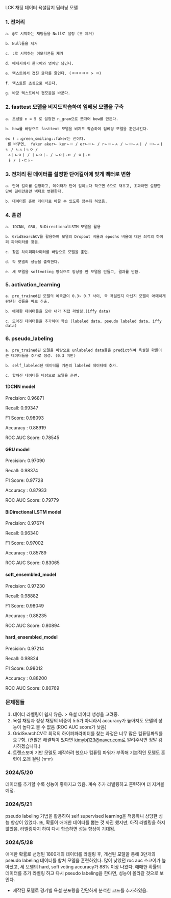 LCK 채팅 데이터 욕설탐지 딥러닝 모델

### 1. 전처리

    a. @로 시작하는 채팅들을 Null로 설정 (봇 제거)
   
    b. Null들을 제거
   
    c. :로 시작하는 이모티콘들 제거
   
    d. 메세지에서 한국어와 영어만 남긴다.
   
    e. 텍스트에서 겹친 글자를 줄인다. (ㅋㅋㅋㅋㅋ > ㅋ)
   
    f. 텍스트를 초성으로 바꾼다.
   
    g. 바꾼 텍스트에서 겹모음을 바꾼다.
    
### 2. fasttest 모델을 비지도학습하여 임베딩 모델을 구축

    a. 초성을 n = 5 로 설정한 n_gram으로 쪼개어 bow를 만든다.
    
    b. bow를 바탕으로 fasttext 모델을 비지도 학습하여 임베딩 모델을 훈련시킨다. 
    
    ex ) ::green_smiling::faker는 신이다. 
     를 바꾸면,  faker akerㄴ kerㄴㅡ / erㄴㅡㄴ / rㄴㅡㄴㅅ / ㄴㅡㄴㅅㅣ / ㅡㄴㅅㅣㄴ / ㄴㅅㅣㄴㅇ /
     ㅅㅣㄴㅇㅣ / ㅣㄴㅇㅣ- / ㄴㅇㅣ-ㄷ / ㅇㅣ-ㄷ
     ㅏ / ㅣ-ㄷㅏ-
### 3. 전처리 된 데이터를 설정한 단어길이에 맞게 벡터로 변환

    a. 단어 길이를 설정하고, 데이터가 단어 길이보다 작으면 0으로 채우고, 초과하면 설정한 단어 길이만큼만 벡터로 변환한다.
    
    b. 데이터를 훈련 데이터로 바꿀 수 있도록 함수화 하였음.
    
### 4. 훈련

    a. 1DCNN, GRU, BiDirectionalLSTM 모델을 활용
    
    b. GridSearchCV를 활용하여 모델의 Dropout 비율과 epochs 비율에 대한 최적의 하이퍼 파라미터를 찾음.
    
    c. 찾은 하이퍼파라미터를 바탕으로 모델을 훈련.
    
    d. 각 모델의 성능을 출력한다.
    
    e. 세 모델을 softvoting 방식으로 앙상블 한 모델을 만들고, 결과를 반환.

### 5. activation_learning

    a. pre_trained된 모델의 예측값이 0.3~ 0.7 사이, 즉 욕설인지 아닌지 모델이 애매하게 판단한 것들을 따로 추출.

    b. 애매한 데이터들을 모아 내가 직접 라벨링.(iffy data)

    c. 모아진 데이터들을 추가하여 학습 (labeled data, pseudo labeled data, iffy data)
    
### 6. pseudo_labeling

    a. pre_trained된 모델을 바탕으로 unlabeled data들을 predict하여 욕설일 확률이 큰 데이터들을 추가로 생성. (0.3 미만)

    b. self_labeled된 데이터를 기존의 labeled 데이터에 추가.

    c. 합쳐진 데이터를 바탕으로 모델을 훈련.

    
#### 1DCNN model
Precision: 0.96871

Recall: 0.99347

F1 Score: 0.98093

Accuracy : 0.88919

ROC AUC Score: 0.78545


#### GRU model
Precision: 0.97090

Recall: 0.98374

F1 Score: 0.97728

Accuracy : 0.87933

ROC AUC Score: 0.79779

#### BiDirectional LSTM model
Precision: 0.97674

Recall: 0.96340

F1 Score: 0.97002

Accuracy : 0.85789

ROC AUC Score: 0.83065


#### soft_ensembled_model
Precision: 0.97230

Recall: 0.98882

F1 Score: 0.98049

Accuracy : 0.88235

ROC AUC Score: 0.80894

#### hard_ensembled_model
Precision: 0.97214

Recall: 0.98824

F1 Score: 0.98012

Accuracy : 0.88200

ROC AUC Score: 0.80769

### 문제점들
1. 데이터 라벨링이 쉽지 않음. > 욕설 데이터 생성을 고려중.
2. 욕설 채팅과 정상 채팅의 비중이 5:5가 아니라서 accuracy가 높아져도 모델의 성능이 높다고 볼 수 없음 (ROC AUC score가 낮음)
3. GridSearchCV로 최적의 하이퍼파라미터를 찾는 과정은 너무 많은 컴퓨팅파워를 요구함.
(괜찮은 해결책이 있다면 kimybj123@naver.com로 알려주시면 정말 감사하겠습니다.)
4. 트랜스포머 기반 모델도 제작하려 했으나 컴퓨팅 파워가 부족해 기본적인 모델도 훈련이 오래 걸림 (ㅠㅠ)

### 2024/5/20
데이터를 추가할 수록 성능이 좋아지고 있음. 계속 추가 라벨링하고 훈련하며 더 지켜볼 예정.

### 2024/5/21
pseudo labeling 기법을 활용하여 self supervised learning을 적용하니 상당한 성능 향상이 있었다.
또, 확률이 애매한 데이터를 뽑는 것 까진 했지만, 아직 라벨링을 하지 않았음.
라벨링까지 하여 다시 학습하면 성능 향상이 기대됨.

### 2024/5/28
애매한 확률로 선정된 1800개의 데이터를 라벨링 후, 
개선된 모델을 통해 3만개의 pseudo labeling 데이터를 합쳐 모델을 훈련하였다.
많이 낮았던 roc auc 스코어가 높아졌고, 세 모델의 hard, soft voting accuracy가 88% 이상 나왔다.
애매한 확률의 데이터를 추가 라벨링 하고 다시 pseudo labeling을 한다면, 성능이 올라갈 것으로 보인다.

* 제작된 모델로 경기별 욕설 분포량을 간단하게 분석한 코드를 추가하였음.

